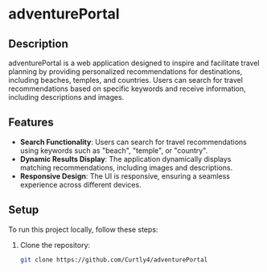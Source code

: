 # adventurePortal

## Description

adventurePortal is a web application designed to inspire and facilitate travel planning by providing personalized recommendations for destinations, including beaches, temples, and countries. Users can search for travel recommendations based on specific keywords and receive information, including descriptions and images.

## Features

- **Search Functionality**: Users can search for travel recommendations using keywords such as "beach", "temple", or "country".
- **Dynamic Results Display**: The application dynamically displays matching recommendations, including images and descriptions.
- **Responsive Design**: The UI is responsive, ensuring a seamless experience across different devices.

## Setup

To run this project locally, follow these steps:

1. Clone the repository:
   ```bash
   git clone https://github.com/Curtly4/adventurePortal
